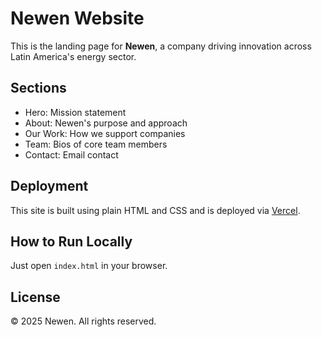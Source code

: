 # Newen Website

This is the landing page for **Newen**, a company driving innovation across Latin America's energy sector.

## Sections

- Hero: Mission statement
- About: Newen's purpose and approach
- Our Work: How we support companies
- Team: Bios of core team members
- Contact: Email contact

## Deployment

This site is built using plain HTML and CSS and is deployed via [Vercel](https://vercel.com/).

## How to Run Locally

Just open `index.html` in your browser.

## License

© 2025 Newen. All rights reserved.
